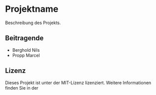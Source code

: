 # Projektname

Beschreibung des Projekts.

## Beitragende

- Berghold Nils
- Propp Marcel

## Lizenz

Dieses Projekt ist unter der MIT-Lizenz lizenziert. Weitere Informationen finden Sie in der 